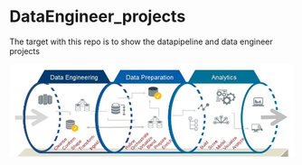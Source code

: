 # DataEngineer_projects

The target with this repo is to show the datapipeline and data engineer projects

![doc/img_DATA_ENGINEERING](./doc/img_DATA_ENGINEERING.png)

